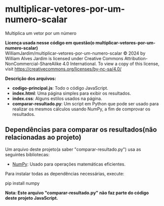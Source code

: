 # multiplicar-vetores-por-um-numero-scalar
Multiplica um vetor por um número

**Licença usada nesse código em questão(o multiplicar-vetores-por-um-numero-scalar)**  
WilliamJardim/multiplicar-vetores-por-um-numero-scalar © 2024 by William Alves Jardim is licensed under Creative Commons Attribution-NonCommercial-ShareAlike 4.0 International. To view a copy of this license, visit https://creativecommons.org/licenses/by-nc-sa/4.0/

**Descrição dos arquivos:**
  - **codigo-principal.js**: Todo o código JavaScript.
  - **index.html**: Uma página simples para exibir os resultados.
  - **index.css**: Alguns estilos usados na página.
  - **comparar-resultado.py**: Um script em Python que pode ser usado para realizar os mesmos cálculos usando NumPy, a fim de comprovar os resultados.

## Dependências para comparar os resultados(não relacionadas ao projeto)
Um arquivo deste projeto(a saber "comparar-resultado.py") usa as seguintes bibliotecas:

- [NumPy](https://numpy.org/): Usado para operações matemáticas eficientes.

Para instalar todas as dependências necessárias, execute:

  pip install numpy

**Nota: Este arquivo "comparar-resultado.py" não faz parte do código deste projeto JavaScript.**